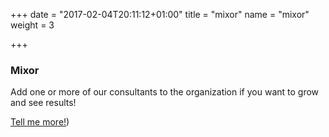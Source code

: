 +++
date = "2017-02-04T20:11:12+01:00"
title = "mixor"
name = "mixor"
weight = 3

+++

### Mixor
Add one or more of our consultants to the organization if you want to grow and see results!


[Tell me more!](mailto:team@lixor.se?subject=Tell%20me%20more!&body=Hi!%20Please%20contact%20me%20so%20we%20can%20have%20coffe%20and%20talk%20about%20agile%20ways%20of%20working))
